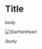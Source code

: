 # Title

body

![StarfishHeart](https://user-images.githubusercontent.com/89895966/135585696-00a8bf9f-30ea-4608-b1fa-2e787910790f.jpg)

/body